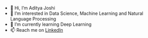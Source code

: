 - 👋 Hi, I’m Aditya Joshi
- 👀 I’m interested in Data Science, Machine Learning and Natural Language Processing
- 🌱 I’m currently learning Deep Learning
- 📫 Reach me on [LinkedIn](https://www.linkedin.com/in/aditya-joshi-ba9b08212/)

<!---
AdiJoshi29/AdiJoshi29 is a ✨ special ✨ repository because its `README.md` (this file) appears on your GitHub profile.
You can click the Preview link to take a look at your changes.
--->
